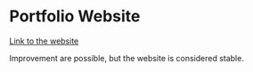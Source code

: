 # Portfolio Website
[Link to the website](https://jorislimonier.github.io/)



Improvement are possible, but the website is considered stable.